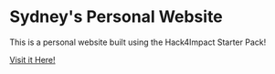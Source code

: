 # Sydney's Personal Website

This is a personal website built using the Hack4Impact Starter Pack!

[Visit it Here!](https://sydlyn.github.io)
